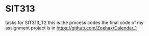# SIT313
tasks for SIT313_T2
this is the process codes
the final code of my assignment project is in https://github.com/Zoehax/Calendar_1
